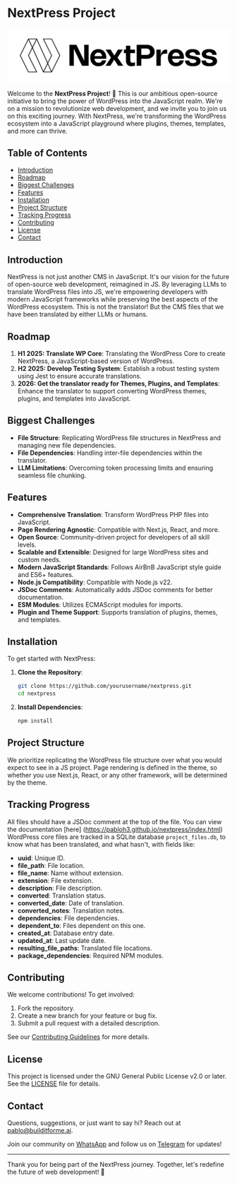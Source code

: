 # NextPress Project

![NextPress](image.png)

Welcome to the **NextPress Project**! 🎉 This is our ambitious open-source initiative to bring the power of WordPress into the JavaScript realm. We're on a mission to revolutionize web development, and we invite you to join us on this exciting journey. With NextPress, we're transforming the WordPress ecosystem into a JavaScript playground where plugins, themes, templates, and more can thrive.

## Table of Contents

- [Introduction](#introduction)
- [Roadmap](#roadmap)
- [Biggest Challenges](#biggest-challenges)
- [Features](#features)
- [Installation](#installation)
- [Project Structure](#project-structure)
- [Tracking Progress](#tracking-progress)
- [Contributing](#contributing)
- [License](#license)
- [Contact](#contact)

## Introduction

NextPress is not just another CMS in JavaScript. It's our vision for the future of open-source web development, reimagined in JS. By leveraging LLMs to translate WordPress files into JS, we're empowering developers with modern JavaScript frameworks while preserving the best aspects of the WordPress ecosystem.
This is not the translator! But the CMS files that we have been translated by either LLMs or humans.

## Roadmap

1. **H1 2025: Translate WP Core**: Translating the WordPress Core to create NextPress, a JavaScript-based version of WordPress.
2. **H2 2025: Develop Testing System**: Establish a robust testing system using Jest to ensure accurate translations.
3. **2026: Get the translator ready for Themes, Plugins, and Templates**: Enhance the translator to support converting WordPress themes, plugins, and templates into JavaScript.

## Biggest Challenges

- **File Structure**: Replicating WordPress file structures in NextPress and managing new file dependencies.
- **File Dependencies**: Handling inter-file dependencies within the translator.
- **LLM Limitations**: Overcoming token processing limits and ensuring seamless file chunking.

## Features

- **Comprehensive Translation**: Transform WordPress PHP files into JavaScript.
- **Page Rendering Agnostic**: Compatible with Next.js, React, and more.
- **Open Source**: Community-driven project for developers of all skill levels.
- **Scalable and Extensible**: Designed for large WordPress sites and custom needs.
- **Modern JavaScript Standards**: Follows AirBnB JavaScript style guide and ES6+ features.
- **Node.js Compatibility**: Compatible with Node.js v22.
- **JSDoc Comments**: Automatically adds JSDoc comments for better documentation.
- **ESM Modules**: Utilizes ECMAScript modules for imports.
- **Plugin and Theme Support**: Supports translation of plugins, themes, and templates.

## Installation

To get started with NextPress:

1. **Clone the Repository**:
   ```bash
   git clone https://github.com/yourusername/nextpress.git
   cd nextpress
   ```

2. **Install Dependencies**:
   ```bash
   npm install
   ```


## Project Structure

We prioritize replicating the WordPress file structure over what you would expect to see in a JS project.
Page rendering is defined in the theme, so whether you use Next.js, React, or any other framework, will be determined by the theme.

## Tracking Progress

All files should have a JSDoc comment at the top of the file. You can view the documentation [here] (https://pabloh3.github.io/nextpress/index.html)
WordPress core files are tracked in a SQLite database `project_files.db`, to know what has been translated, and what hasn't, with fields like:

- **uuid**: Unique ID.
- **file_path**: File location.
- **file_name**: Name without extension.
- **extension**: File extension.
- **description**: File description.
- **converted**: Translation status.
- **converted_date**: Date of translation.
- **converted_notes**: Translation notes.
- **dependencies**: File dependencies.
- **dependent_to**: Files dependent on this one.
- **created_at**: Database entry date.
- **updated_at**: Last update date.
- **resulting_file_paths**: Translated file locations.
- **package_dependencies**: Required NPM modules.

## Contributing

We welcome contributions! To get involved:

1. Fork the repository.
2. Create a new branch for your feature or bug fix.
3. Submit a pull request with a detailed description.

See our [Contributing Guidelines](CONTRIBUTING.md) for more details.

## License

This project is licensed under the GNU General Public License v2.0 or later. See the [LICENSE](LICENSE) file for details.

## Contact

Questions, suggestions, or just want to say hi? Reach out at [pablo@builditforme.ai](mailto:pablo@builditforme.ai).

Join our community on [WhatsApp](https://chat.whatsapp.com/JGzZL3YFi2VEhrULT3ib1a) and follow us on [Telegram](https://t.me/+ERdRxgHApi1kODBh) for updates!

---

Thank you for being part of the NextPress journey. Together, let's redefine the future of web development! 🚀
